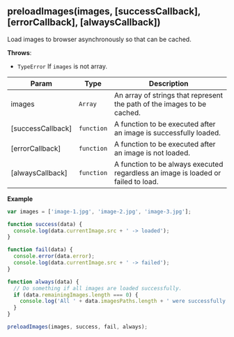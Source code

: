 <a name="preloadImages"></a>

## preloadImages(images, [successCallback], [errorCallback], [alwaysCallback])
Load images to browser asynchronously so that can be cached.

**Throws**:

- <code>TypeError</code> If `images` is not array.


| Param | Type | Description |
| --- | --- | --- |
| images | <code>Array</code> | An array of strings that represent the path of the images to be cached. |
| [successCallback] | <code>function</code> | A function to be executed after an image is successfully loaded. |
| [errorCallback] | <code>function</code> | A function to be executed after an image is not loaded. |
| [alwaysCallback] | <code>function</code> | A function to be always executed regardless an image is loaded or failed to load. |

**Example**  
```js
var images = ['image-1.jpg', 'image-2.jpg', 'image-3.jpg'];

function success(data) {
  console.log(data.currentImage.src + ' -> loaded');
}

function fail(data) {
  console.error(data.error);
  console.log(data.currentImage.src + ' -> failed');
}

function always(data) {
  // Do something if all images are loaded successfully.
  if (data.remainingImages.length === 0) {
    console.log('All ' + data.imagesPaths.length + ' were successfully loaded.');
  }
}

preloadImages(images, success, fail, always);
```
